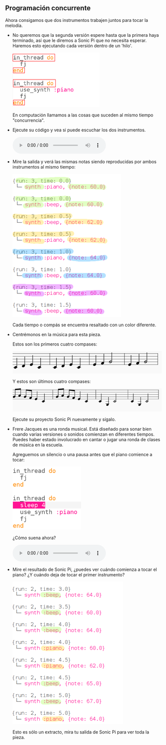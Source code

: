 ## Programación concurrente

Ahora consigamos que dos instrumentos trabajen juntos para tocar la melodía.

+ No queremos que la segunda versión espere hasta que la primera haya terminado, así que le diremos a Sonic Pi que no necesita esperar. Haremos esto ejecutando cada versión dentro de un 'hilo'.
    
    ![captura de pantalla](images/round-thread.png)
    
    En computación llamamos a las cosas que suceden al mismo tiempo "concurrencia".

+ Ejecute su código y vea si puede escuchar los dos instrumentos.
    
    <div id="audio-preview" class="pdf-hidden">
      <audio controls preload> 
      <source src="resources/frerejacques2.mp3" type="audio/mpeg"> Tu navegador no tiene soporte para el elemento de <code>audio</code>. 
      </audio>
    </div>
+ Mire la salida y verá las mismas notas siendo reproducidas por ambos instrumentos al mismo tiempo:
    
    ![captura de pantalla](images/round-conc-output.png)
    
    Cada tiempo o compás se encuentra resaltado con un color diferente.

+ Centrémonos en la música para esta pieza.
    
    Estos son los primeros cuatro compases:
    
    ![captura de pantalla](images/round-music1.png)
    
    Y estos son últimos cuatro compases:
    
    ![captura de pantalla](images/round-music2.png)
    
    Ejecute su proyecto Sonic Pi nuevamente y sígalo.

+ Frere Jacques es una ronda musical. Está diseñado para sonar bien cuando varias versiones o sonidos comienzan en diferentes tiempos. Puedes haber estado involucrado en cantar o jugar una ronda de clases de música en la escuela.
    
    Agreguemos un silencio o una pausa antes que el piano comience a tocar:
    
    ![captura de pantalla](images/round-sleep.png)
    
    ¿Cómo suena ahora?
    
    <div id="audio-preview" class="pdf-hidden">
      <audio controls preload> 
      <source src="resources/frerejacques3.mp3" type="audio/mpeg"> Tu navegador no tiene soporte para el elemento de <code>audio</code>. 
      </audio>
    </div>
+ Mire el resultado de Sonic Pi, ¿puedes ver cuándo comienza a tocar el piano? ¿Y cuándo deja de tocar el primer instrumento?
    
    ![captura de pantalla](images/round-conc-output2.png)
    
    Esto es sólo un extracto, mira tu salida de Sonic Pi para ver toda la pieza.